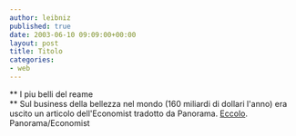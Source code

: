 ```yaml
---
author: leibniz
published: true
date: 2003-06-10 09:09:00+00:00
layout: post
title: Titolo
categories:
- web
---
```


 **   I piu belli del reame   
**   Sul business della bellezza nel mondo (160 miliardi di dollari l'anno) era uscito un articolo dell'Economist tradotto da Panorama.  [ Eccolo](http://www.panorama.it/economia/economist/articolo/ix1-A020001019262).   
  Panorama/Economist
